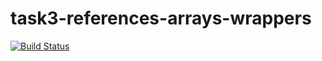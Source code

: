 # task3-references-arrays-wrappers

[![Build Status](https://travis-ci.com/itmo-java-basics-2020/task3-references-arrays-wrappers-triyul22.svg?branch=master)](https://travis-ci.com/itmo-java-basics-2020/task3-references-arrays-wrappers-triyul22)
